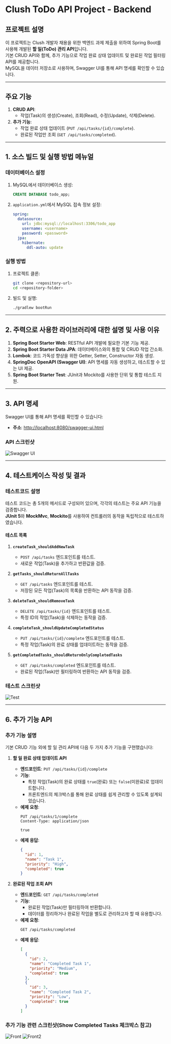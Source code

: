 # Clush ToDo API Project - Backend

## 프로젝트 설명
이 프로젝트는 Clush 개발자 채용을 위한 백엔드 과제 제출을 위하여 Spring Boot를 사용해 개발된 **할 일(ToDo) 관리 API**입니다.  
기본 CRUD API와 함께, 추가 기능으로 작업 완료 상태 업데이트 및 완료된 작업 필터링 API를 제공합니다.  
MySQL을 데이터 저장소로 사용하며, Swagger UI를 통해 API 명세를 확인할 수 있습니다.

---

## 주요 기능

1. **CRUD API**:
   - 작업(Task)의 생성(Create), 조회(Read), 수정(Update), 삭제(Delete).
2. **추가 기능**:
   - 작업 완료 상태 업데이트 (`PUT /api/tasks/{id}/complete`).
   - 완료된 작업만 조회 (`GET /api/tasks/completed`).

---

## 1. 소스 빌드 및 실행 방법 메뉴얼

### 데이터베이스 설정
1. MySQL에서 데이터베이스 생성:
    ```sql
    CREATE DATABASE todo_app;
    ```
2. `application.yml`에서 MySQL 접속 정보 설정:
    ```yaml
    spring:
      datasource:
        url: jdbc:mysql://localhost:3306/todo_app
        username: <username>
        password: <password>
      jpa:
        hibernate:
          ddl-auto: update
    ```

### 실행 방법
1. 프로젝트 클론:
    ```bash
    git clone <repository-url>
    cd <repository-folder>
    ```
2. 빌드 및 실행:
    ```bash
    ./gradlew bootRun
    ```

---

## 2. 주력으로 사용한 라이브러리에 대한 설명 및 사용 이유

1. **Spring Boot Starter Web**: RESTful API 개발에 필요한 기본 기능 제공.
2. **Spring Boot Starter Data JPA**: 데이터베이스와의 통합 및 CRUD 작업 간소화.
3. **Lombok**: 코드 가독성 향상을 위한 Getter, Setter, Constructor 자동 생성.
4. **SpringDoc OpenAPI (Swagger UI)**: API 명세를 자동 생성하고, 테스트할 수 있는 UI 제공.
5. **Spring Boot Starter Test**: JUnit과 Mockito를 사용한 단위 및 통합 테스트 지원.

---

## 3. API 명세

Swagger UI를 통해 API 명세를 확인할 수 있습니다:
- **주소**: [http://localhost:8080/swagger-ui.html](http://localhost:8080/swagger-ui.html)

### API 스크린샷
![Swagger UI](https://github.com/taedyoverflow/clush_back/blob/master/img/swagger.png?raw=true)

---

## 4. 테스트케이스 작성 및 결과

### 테스트코드 설명
테스트 코드는 총 5개의 메서드로 구성되어 있으며, 각각의 테스트는 주요 API 기능을 검증합니다.  
**JUnit 5**와 **MockMvc**, **Mockito**를 사용하여 컨트롤러의 동작을 독립적으로 테스트하였습니다.

#### **테스트 목록**
1. **`createTask_shouldAddNewTask`**
   - `POST /api/tasks` 엔드포인트를 테스트.
   - 새로운 작업(Task)을 추가하고 반환값을 검증.

2. **`getTasks_shouldReturnAllTasks`**
   - `GET /api/tasks` 엔드포인트를 테스트.
   - 저장된 모든 작업(Task)의 목록을 반환하는 API 동작을 검증.

3. **`deleteTask_shouldRemoveTask`**
   - `DELETE /api/tasks/{id}` 엔드포인트를 테스트.
   - 특정 ID의 작업(Task)을 삭제하는 동작을 검증.

4. **`completeTask_shouldUpdateCompletedStatus`**
   - `PUT /api/tasks/{id}/complete` 엔드포인트를 테스트.
   - 특정 작업(Task)의 완료 상태를 업데이트하는 동작을 검증.

5. **`getCompletedTasks_shouldReturnOnlyCompletedTasks`**
   - `GET /api/tasks/completed` 엔드포인트를 테스트.
   - 완료된 작업(Task)만 필터링하여 반환하는 API 동작을 검증.

### 테스트 스크린샷
![Test](https://github.com/taedyoverflow/clush_back/blob/master/img/test.png?raw=true)

---

## 6. 추가 기능 API

### 추가 기능 설명
기본 CRUD 기능 외에 할 일 관리 API에 다음 두 가지 추가 기능을 구현했습니다:
1. **할 일 완료 상태 업데이트 API**
   - **엔드포인트**: `PUT /api/tasks/{id}/complete`
   - **기능**:
     - 특정 작업(Task)의 완료 상태를 `true`(완료) 또는 `false`(미완료)로 업데이트합니다.
     - 프론트엔드의 체크박스를 통해 완료 상태를 쉽게 관리할 수 있도록 설계되었습니다.
   - **예제 요청**:
     ```http
     PUT /api/tasks/1/complete
     Content-Type: application/json
     
     true
     ```
   - **예제 응답**:
     ```json
     {
       "id": 1,
       "name": "Task 1",
       "priority": "High",
       "completed": true
     }
     ```

2. **완료된 작업 조회 API**
   - **엔드포인트**: `GET /api/tasks/completed`
   - **기능**:
     - 완료된 작업(Task)만 필터링하여 반환합니다.
     - 데이터를 정리하거나 완료된 작업을 별도로 관리하고자 할 때 유용합니다.
   - **예제 요청**:
     ```http
     GET /api/tasks/completed
     ```
   - **예제 응답**:
     ```json
     [
       {
         "id": 2,
         "name": "Completed Task 1",
         "priority": "Medium",
         "completed": true
       },
       {
         "id": 3,
         "name": "Completed Task 2",
         "priority": "Low",
         "completed": true
       }
     ]
     ```

### 추가 기능 관련 스크린샷(Show Completed Tasks 체크박스 참고)
![Front](https://github.com/taedyoverflow/clush_back/blob/master/img/front.png?raw=true)
![Front2](https://github.com/taedyoverflow/clush_back/blob/master/img/front2.png?raw=true)


